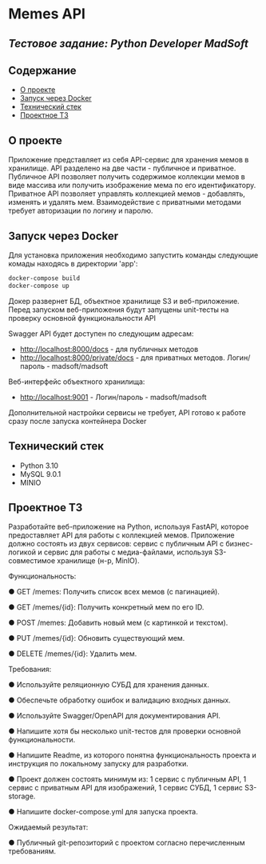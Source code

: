 # Memes API

## _Тестовое задание: Python Developer MadSoft_

## Содержание ##
- [О проекте](#about)
- [Запуск через Docker](#start)
- [Технический стек](#stack)
- [Проектное ТЗ](#task)

## <a name="about"></a> О проекте
Приложение представляет из себя API-сервис для хранения мемов в хранилище. API разделено на две части - публичное и приватное. Публичное API позволяет получить содержимое коллекции мемов в виде массива или получить изображение мема по его идентификатору. Приватное API позволяет управлять коллекцией мемов - добавлять, изменять и удалять мем. Взаимодействие с приватными методами требует авторизации по логину и паролю. 

## <a name="start"></a> Запуск через Docker
Для установка приложения необходимо запустить команды следующие комады находясь в директории 'app':
```bash
docker-compose build
docker-compose up
```
Докер развернет БД, объектное хранилище S3 и веб-приложение.
Перед запуском веб-приложения будут запущены unit-тесты на проверку основной функциональности API 

Swagger API будет доступен по следующим адресам:
- [http://localhost:8000/docs](http://localhost:8000/docs) - для публичных методов
- [http://localhost:8000/private/docs](http://localhost:8000/private/docs) - для приватных методов. Логин/пароль - madsoft/madsoft

Веб-интерфейс объектного хранилища:
- [http://localhost:9001](http://localhost:9001/login) - Логин/пароль - madsoft/madsoft
  
Дополнительной настройки сервисы не требует, API готово к работе сразу после запуска контейнера Docker

## <a name="stack"></a> Технический стек
- Python 3.10
- MySQL 9.0.1
- MINIO

## <a name="task"></a> Проектное ТЗ
Разработайте веб-приложение на Python, используя FastAPI, которое предоставляет API для работы с коллекцией мемов. Приложение должно состоять из двух сервисов: сервис с публичным API с бизнес-логикой и сервис для работы с медиа-файлами, используя S3-совместимое хранилище (н-р, MinIO).     

Функциональность:

●  GET /memes: Получить список всех мемов (с пагинацией).

●  GET /memes/{id}: Получить конкретный мем по его ID.

●  POST /memes: Добавить новый мем (с картинкой и текстом).

●  PUT /memes/{id}: Обновить существующий мем.                                        

●  DELETE /memes/{id}: Удалить мем. 

Требования:                          

●  Используйте реляционную СУБД для хранения данных.

●  Обеспечьте обработку ошибок и валидацию входных данных.

●  Используйте Swagger/OpenAPI для документирования API.

●  Напишите хотя бы несколько unit-тестов для проверки основной      функциональности.

●  Напишите Readme, из которого понятна функциональность проекта и инструкция по локальному запуску для разработки.

●  Проект должен состоять минимум из: 1 сервис с публичным API, 1 сервис с приватным API для изображений, 1 сервис СУБД, 1 сервис S3-storage.

●  Напишите docker-compose.yml для запуска проекта.

                               
Ожидаемый результат:

● Публичный git-репозиторий с проектом согласно перечисленным требованиям.
